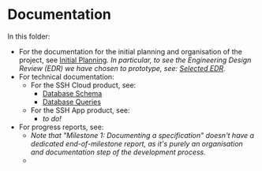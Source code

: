 # Documentation

In this folder:
- For the documentation for the initial planning and organisation of the project, see [Initial Planning](/Initial%20Planning.md). *In particular, to see the Engineering Design Review (EDR) we have chosen to prototype, see: [Selected EDR](./Selected%20EDR.pdf).* 
- For technical documentation:
  - For the SSH Cloud product, see:
    - [Database Schema](/Documentation/SSH%20Cloud/Database%20Schema.md)
    - [Database Queries](/Documentation/SSH%20Cloud/Database%20Queries.md)
  - For the SSH App product, see:
    - _to do!_
- For progress reports, see:
  - *Note that "Milestone 1: Documenting a specification" doesn't have a dedicated end-of-milestone report, as it's purely an organisation and documentation step of the development process.*
  - 